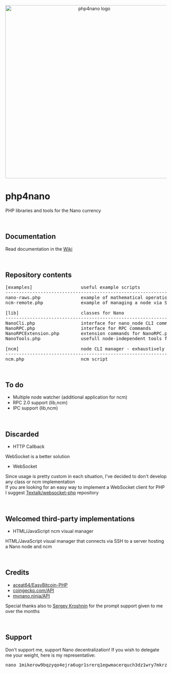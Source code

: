 <p align="center">
	<img width="540" alt="php4nano logo" src="https://raw.githubusercontent.com/mikerow/php4nano/master/logo.png">
</p>

# php4nano
PHP libraries and tools for the Nano currency

<br/>

## Documentation

Read documentation in the [Wiki](https://github.com/mikerow/php4nano/wiki)

<br/>

## Repository contents

<pre>
[examples]                  useful example scripts
---------------------------------------------------------------------------------------
nano-raws.php               example of mathematical operations with raw amounts
ncm-remote.php              example of managing a node via SSH using a script and ncm

[lib]                       classes for Nano
---------------------------------------------------------------------------------------
NanoCli.php                 interface for nano_node CLI commands
NanoRPC.php                 interface for RPC commands
NanoRPCExtension.php        extension commands for NanoRPC.php
NanoTools.php               usefull node-independent tools for Nano

[ncm]                       node CLI manager - exhaustively manage Nano node using bash
---------------------------------------------------------------------------------------
ncm.php                     ncm script
</pre>

<br/>

## To do

* Multiple node watcher (additional application for ncm)
* RPC 2.0 support (lib,ncm)
* IPC support (lib,ncm)

<br/>

## Discarded

* HTTP Callback

WebSocket is a better solution

* WebSocket

Since usage is pretty custom in each situation, I've decided to don't develop any class or ncm implementation<br/>
If you are looking for an easy way to implement a WebSocket client for PHP I suggest [Textalk/websocket-php](https://github.com/Textalk/websocket-php) repository

<br/>

## Welcomed third-party implementations

* HTML/JavaScript ncm visual manager

HTML/JavaScript visual manager that connects via SSH to a server hosting a Nano node and ncm

<br/>

## Credits

* [aceat64/EasyBitcoin-PHP](https://github.com/aceat64/EasyBitcoin-PHP)
* [coingecko.com/API](https://www.coingecko.com/en/api)
* [mynano.ninja/API](https://mynano.ninja/api)

Special thanks also to [Sergey Kroshnin](https://github.com/SergiySW) for the prompt support given to me over the months

<br/>

## Support

Don't support me, support Nano decentralization! If you wish to delegate me your weight, here is my representative:
<pre>
nano_1mikerow9bqzyqo4ejra6ugr1srerq1egwmacerquch3dz1wry7mkrz4768m
</pre>
